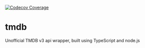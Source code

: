 [![Codecov Coverage](https://img.shields.io/codecov/c/github/odyssoft/tmdb/main.svg?style=flat-square)](https://codecov.io/gh/odyssoft/tmdb/)

# tmdb

Unofficial TMDB v3 api wrapper, built using TypeScript and node.js
